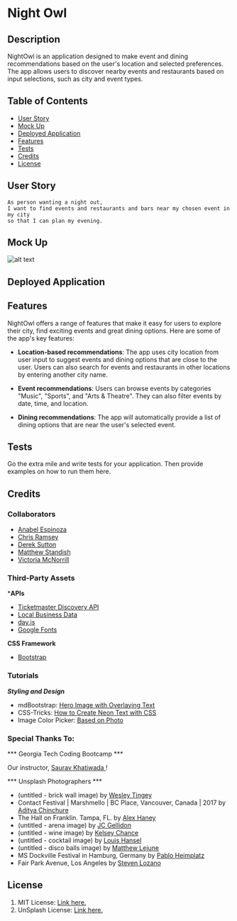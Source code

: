 # Night Owl

## Description

NightOwl is an application designed to make event and dining recommendations based on the user's location and selected preferences. The app allows users to discover nearby events and restaurants based on input selections, such as city and event types.


## Table of Contents

- [User Story](#user-story)
- [Mock Up](#mock-up)
- [Deployed Application](#deployed-application)
- [Features](#features)
- [Tests](#tests)
- [Credits](#credits)
- [License](#license)

## User Story

```
As person wanting a night out,
I want to find events and restaurants and bars near my chosen event in my city
so that I can plan my evening.
```

## Mock Up

![alt text](image.jpg)

## Deployed Application

[]()

## Features

NightOwl offers a range of features that make it easy for users to explore their city, find exciting events and great dining options. Here are some of the app's key features:

- **Location-based recommendations**: The app uses city location from user input to suggest events and dining options that are close to the user. Users can also search for events and restaurants in other locations by entering another city name.

- **Event recommendations**: Users can browse events by categories "Music", "Sports", and "Arts & Theatre". They can also filter events by date, time, and location.

- **Dining recommendations**: The app will automatically provide a list of dining options that are near the user's selected event.


## Tests

Go the extra mile and write tests for your application. Then provide examples on how to run them here.

## Credits

### Collaborators

- [Anabel Espinoza](https://github.com/Anabel-Espinoza)
- [Chris Ramsey](https://github.com/c-ramsey)
- [Derek Sutton](https://github.com/dereksutton)
- [Matthew Standish](https://github.com/MatthewStandish)
- [Victoria McNorrill](https://github.com/victoriamcn)

### Third-Party Assets

***APIs**

- [Ticketmaster Discovery API](https://developer.ticketmaster.com/products-and-docs/apis/discovery-api/v2/)
- [Local Business Data](https://rapidapi.com/letscrape-6bRBa3QguO5/api/local-business-data/)
- [day.js](https://day.js.org/docs/en/installation/browser)
- [Google Fonts](https://fonts.google.com/share?selection.family=Pacifico|Source+Sans+Pro:ital,wght@0,400;0,600;1,300|Yellowtail)

**CSS Framework**

- [Bootstrap](https://getbootstrap.com/docs/5.3/getting-started/introduction/)

### Tutorials

***Styling and Design***

- mdBootstrap: [Hero Image with Overlaying Text](https://mdbootstrap.com/docs/standard/extended/hero/#section-background-image-with-navbar)
- CSS-Tricks: [How to Create Neon Text with CSS](https://css-tricks.com/how-to-create-neon-text-with-css/)
- Image Color Picker: [Based on Photo](https://imagecolorpicker.com/)

### Special Thanks To:

*** Georgia Tech Coding Bootcamp ***

Our instructor, [Saurav Khatiwada
](https://github.com/khatiwadasaurav)!

*** Unsplash Photographers ***

- (untitled - brick wall image) by [Wesley Tingey](https://unsplash.com/@wesleyphotography)
- Contact Festival | Marshmello | BC Place, Vancouver, Canada | 2017 by [Aditya Chinchure](https://unsplash.com/@adityachinchure)
- The Hall on Franklin. Tampa, FL. by [Alex Haney](https://unsplash.com/@alexhaney)
- (untitled - arena image) by [JC Gellidon](https://unsplash.com/@jcgellidon)
- (untitled - wine image) by [Kelsey Chance](https://unsplash.com/@kchance8)
- (untitled - cocktail image) by [Louis Hansel](https://unsplash.com/@louishansel)
- (untitled - disco balls image) by [Matthew Lejune](https://unsplash.com/@matthewlejune)
- MS Dockville Festival in Hamburg, Germany by [Pablo Heimplatz](https://unsplash.com/@pabloheimplatz)
- Fair Park Avenue, Los Angeles by [Steven Lozano](https://unsplash.com/@stevenlozano)


## License

1. MIT License: [Link here.](https://github.com/victoriamcn/NightOwl/blob/main/LICENSE)
2. UnSplash License: [Link here.](https://unsplash.com/license)